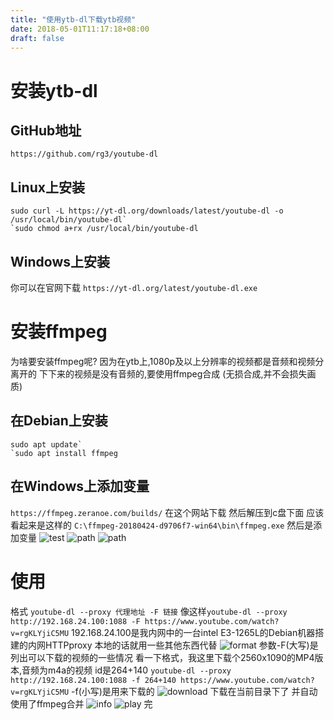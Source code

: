 ```yaml
---
title: "使用ytb-dl下载ytb视频"
date: 2018-05-01T11:17:18+08:00
draft: false
---
```

# 安装ytb-dl

## GitHub地址

```
https://github.com/rg3/youtube-dl
```

## Linux上安装

```
sudo curl -L https://yt-dl.org/downloads/latest/youtube-dl -o /usr/local/bin/youtube-dl`
`sudo chmod a+rx /usr/local/bin/youtube-dl
```

## Windows上安装

你可以在官网下载
`https://yt-dl.org/latest/youtube-dl.exe`

# 安装ffmpeg

为啥要安装ffmpeg呢?
因为在ytb上,1080p及以上分辨率的视频都是音频和视频分离开的
下下来的视频是没有音频的,要使用ffmpeg合成
(无损合成,并不会损失画质)

## 在Debian上安装

```
sudo apt update`
`sudo apt install ffmpeg
```

## 在Windows上添加变量

`https://ffmpeg.zeranoe.com/builds/`
在这个网站下载
然后解压到c盘下面
应该看起来是这样的
`C:\ffmpeg-20180424-d9706f7-win64\bin\ffmpeg.exe` 然后是添加变量
![test](https://do0.me/srotiy.jpg) ![path](https://do0.me/2018/05/01/ytb1.jpg)
![path](https://do0.me/2018/05/01/ytb2.jpg)

# 使用

格式
`youtube-dl --proxy 代理地址 -F 链接`
像这样`youtube-dl --proxy http://192.168.24.100:1088 -F https://www.youtube.com/watch?v=rgKLYjiC5MU`
192.168.24.100是我内网中的一台intel E3-1265L的Debian机器搭建的内网HTTPproxy
本地的话就用一些其他东西代替
![format](https://do0.me/2018/05/01/ytb3.jpg)
参数-F(大写)是列出可以下载的视频的一些情况
看一下格式，我这里下载个2560x1090的MP4版本,音频为m4a的视频
id是264+140
`youtube-dl --proxy http://192.168.24.100:1088 -f 264+140 https://www.youtube.com/watch?v=rgKLYjiC5MU`
-f(小写)是用来下载的
![download](https://do0.me/2018/05/01/ytb4.jpg)
下载在当前目录下了
并自动使用了ffmpeg合并
![info](https://do0.me/2018/05/01/ytb5.jpg)
![play](https://do0.me/2018/05/01/ytb6.jpg)
完
